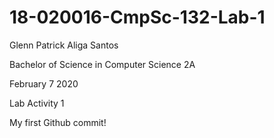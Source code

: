 # 18-020016-CmpSc-132-Lab-1

Glenn Patrick Aliga Santos

Bachelor of Science in Computer Science 2A

February 7 2020

Lab Activity 1

My first Github commit!

